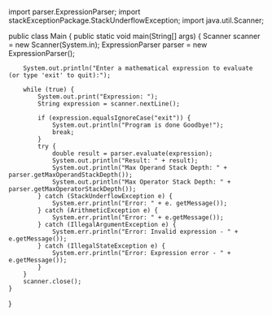 import parser.ExpressionParser;
import stackExceptionPackage.StackUnderflowException;
import java.util.Scanner;

public class Main {
    public static void main(String[] args) {
        Scanner scanner = new Scanner(System.in);
        ExpressionParser parser = new ExpressionParser();
        
        System.out.println("Enter a mathematical expression to evaluate (or type 'exit' to quit):");

        while (true) {
            System.out.print("Expression: ");
            String expression = scanner.nextLine();

            if (expression.equalsIgnoreCase("exit")) {
                System.out.println("Program is done Goodbye!");
                break;
            }
            try {
                double result = parser.evaluate(expression);
                System.out.println("Result: " + result);
                System.out.println("Max Operand Stack Depth: " + parser.getMaxOperandStackDepth());
                System.out.println("Max Operator Stack Depth: " + parser.getMaxOperatorStackDepth());
            } catch (StackUnderflowException e) {
                System.err.println("Error: " + e. getMessage());
            } catch (ArithmeticException e) {
                System.err.println("Error: " + e.getMessage());
            } catch (IllegalArgumentException e) {
                System.err.println("Error: Invalid expression - " + e.getMessage());
            } catch (IllegalStateException e) {
                System.err.println("Error: Expression error - " + e.getMessage());
            }
        }
        scanner.close();
    }
}

